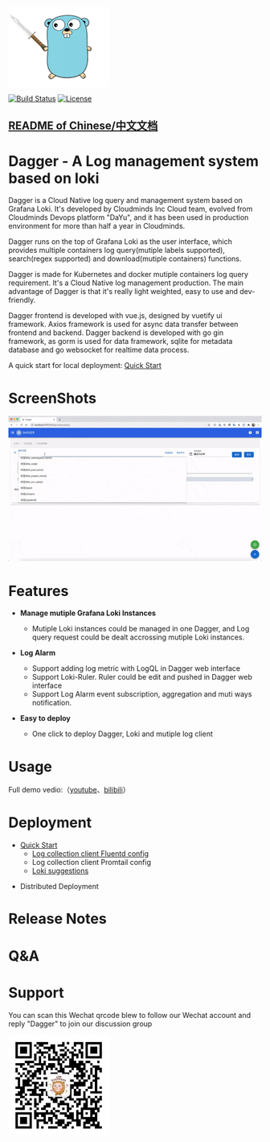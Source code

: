 <img align="center" width="200" height="160" src="docs/logo.png">

[![Build Status](https://github.com/CloudmindsRobot/dagger/workflows/build/badge.svg)](https://github.com/CloudmindsRobot/dagger/actions)
[![License](https://img.shields.io/badge/License-Apache%202.0-blue.svg)](https://opensource.org/licenses/Apache-2.0)

## [README of Chinese/中文文档](https://github.com/CloudmindsRobot/dagger/blob/main/README.md)
# Dagger - A Log management system based on loki

Dagger is a Cloud Native log query and management system based on Grafana Loki. 
It's developed by Cloudminds Inc Cloud team, evolved from Cloudminds Devops platform "DaYu", and it has been used in production environment for more than half a year in Cloudminds.

Dagger runs on the top of Grafana Loki as the user interface, which provides multiple containers log query(mutiple labels supported), search(regex supported) and download(mutiple containers) functions.

Dagger is made for Kubernetes and docker mutiple containers log query requirement. It's a Cloud Native log management production. The main advantage of Dagger is that it's really light weighted, easy to use and dev-friendly.

Dagger frontend is developed with vue.js, designed by vuetify ui framework. Axios framework is used for async data transfer between frontend and backend.
Dagger backend is developed with go gin framework, as gorm is used for data framework, sqlite for metadata database and go websocket for realtime data process.

A quick start for local deployment: [Quick Start](#jump)

# ScreenShots

<img src="docs/screenshot.gif">

# Features

- **Manage mutiple Grafana Loki Instances**

  - Mutiple Loki instances could be managed in one Dagger, and Log query request could be dealt accrossing mutiple Loki instances.

- **Log Alarm**

  - Support adding log metric with LogQL in Dagger web interface
  - Support Loki-Ruler. Ruler could be edit and pushed in Dagger web interface
  - Support Log Alarm event subscription, aggregation and muti ways notification.

- **Easy to deploy**
  - One click to deploy Dagger, Loki and mutiple log client

# Usage

Full demo vedio:（[youtube](https://youtu.be/1qc8_nZA_dM)、[bilibili](https://www.bilibili.com/video/BV1Jr4y1w7qz/)）

# Deployment

- <span id = "jump">[Quick Start](docs/quick_start.md)</span>
  - [Log collection client Fluentd config](docs/fluentd_config.md)
  - Log collection client Promtail config
  - [Loki suggestions](docs/Loki_best_practice.md)

* Distributed Deployment

# Release Notes

# Q&A

# Support

You can scan this Wechat qrcode blew to follow our Wechat account and reply "Dagger" to join our discussion group

<img align="left" width="200" height="200" src="docs/qrcode.jpg">
